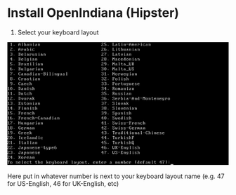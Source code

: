 # Install OpenIndiana (Hipster) 

1. Select your keyboard layout

![Select keyboard layout](Pictures/SKL.png)

Here put in whatever number is next to your keyboard layout name (e.g. 47 for US-English, 46 for UK-English, etc)
